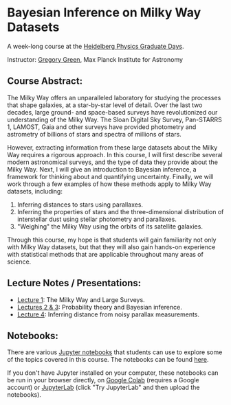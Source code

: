 Bayesian Inference on Milky Way Datasets
========================================

A week-long course at the [Heidelberg Physics Graduate Days](https://gsfp.physi.uni-heidelberg.de/graddays/index.php?m=3&s=2).

Instructor: [Gregory Green](http://greg.ory.gr), Max Planck Institute for Astronomy


Course Abstract:
----------------

The Milky Way offers an unparalleled laboratory for studying the processes that shape galaxies, at a star-by-star level of detail. Over the last two decades, large ground- and space-based surveys have revolutionized our understanding of the Milky Way. The Sloan Digital Sky Survey, Pan-STARRS 1, LAMOST, Gaia and other surveys have provided photometry and astrometry of billions of stars and spectra of millions of stars.

However, extracting information from these large datasets about the Milky Way requires a rigorous approach. In this course, I will first describe several modern astronomical surveys, and the type of data they provide about the Milky Way. Next, I will give an introduction to Bayesian inference, a framework for thinking about and quantifying uncertainty. Finally, we will work through a few examples of how these methods apply to Milky Way datasets, including:

  1. Inferring distances to stars using parallaxes.
  2. Inferring the properties of stars and the three-dimensional distribution of interstellar dust using stellar photometry and parallaxes.
  3. "Weighing" the Milky Way using the orbits of its satellite galaxies.

Through this course, my hope is that students will gain familiarity not only with Milky Way datasets, but that they will also gain hands-on experience with statistical methods that are applicable throughout many areas of science.


Lecture Notes / Presentations:
------------------------------

* [Lecture 1](lecture_notes/1_surveys.html): The Milky Way and Large Surveys.
* [Lectures 2 & 3](lecture_notes/2_Probability_lq.pdf): Probability theory and Bayesian inference.
* [Lecture 4](lecture_notes/4_Distance_from_Parallax_lq.pdf): Inferring distance from noisy parallax measurements.


Notebooks:
----------

There are various [Jupyter notebooks](https://jupyter.org/) that students can use to explore some of the topics covered in this course. The notebooks can be found [here](https://github.com/gregreen/heidelberg_grad_days_47/tree/master/notebooks).

If you don't have Jupyter installed on your computer, these notebooks can be run in your browser directly, on [Google Colab](https://colab.research.google.com/) (requires a Google account) or [JupyterLab](https://jupyter.org/try) (click "Try JupyterLab" and then upload the notebooks).
